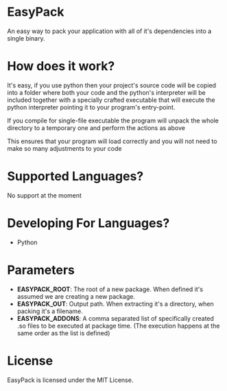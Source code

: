 
# EasyPack

An easy way to pack your application with all of it's dependencies into a single
binary.

# How does it work?

It's easy, if you use python then your project's source code will be copied into a folder
where both your code and the python's interpreter will be included together
with a specially crafted executable that will execute the python interpreter pointing
it to your program's entry-point.

If you compile for single-file executable the program will unpack the whole directory
to a temporary one and perform the actions as above

This ensures that your program will load correctly and you will not need to
make so many adjustments to your code

# Supported Languages?

No support at the moment

# Developing For Languages?

* Python

# Parameters

- **EASYPACK_ROOT**: The root of a new package. When defined it's assumed we are creating a new package.
- **EASYPACK_OUT**: Output path. When extracting it's a directory, when packing it's a filename.
- **EASYPACK_ADDONS**: A comma separated list of specifically created .so files to be executed at package time. (The execution happens at the same order as the list is defined)

# License

EasyPack is licensed under the MIT License.
